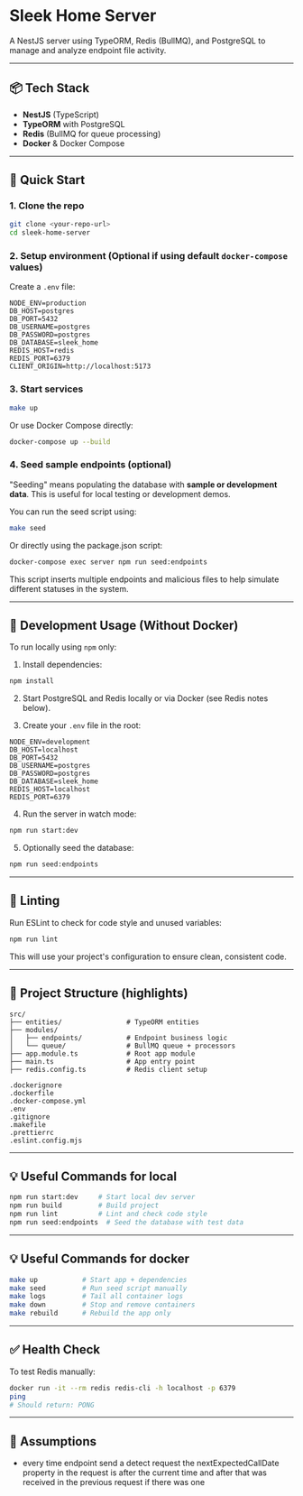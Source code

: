# Sleek Home Server

A NestJS server using TypeORM, Redis (BullMQ), and PostgreSQL to manage and analyze endpoint file activity.

---

## 📦 Tech Stack

* **NestJS** (TypeScript)
* **TypeORM** with PostgreSQL
* **Redis** (BullMQ for queue processing)
* **Docker** & Docker Compose

---

## 🚀 Quick Start

### 1. Clone the repo

```bash
git clone <your-repo-url>
cd sleek-home-server
```

### 2. Setup environment (Optional if using default `docker-compose` values)

Create a `.env` file:

```env
NODE_ENV=production
DB_HOST=postgres
DB_PORT=5432
DB_USERNAME=postgres
DB_PASSWORD=postgres
DB_DATABASE=sleek_home
REDIS_HOST=redis
REDIS_PORT=6379
CLIENT_ORIGIN=http://localhost:5173
```

### 3. Start services

```bash
make up
```

Or use Docker Compose directly:

```bash
docker-compose up --build
```

### 4. Seed sample endpoints (optional)

"Seeding" means populating the database with **sample or development data**. This is useful for local testing or development demos.

You can run the seed script using:

```bash
make seed
```

Or directly using the package.json script:

```bash
docker-compose exec server npm run seed:endpoints
```

This script inserts multiple endpoints and malicious files to help simulate different statuses in the system.

---


## 🧰 Development Usage (Without Docker)

To run locally using `npm` only:

1. Install dependencies:

```bash
npm install
```

2. Start PostgreSQL and Redis locally or via Docker (see Redis notes below).

3. Create your `.env` file in the root:

```env
NODE_ENV=development
DB_HOST=localhost
DB_PORT=5432
DB_USERNAME=postgres
DB_PASSWORD=postgres
DB_DATABASE=sleek_home
REDIS_HOST=localhost
REDIS_PORT=6379
```

4. Run the server in watch mode:

```bash
npm run start:dev
```

5. Optionally seed the database:

```bash
npm run seed:endpoints
```

---

## 🧪 Linting

Run ESLint to check for code style and unused variables:

```bash
npm run lint
```

This will use your project's configuration to ensure clean, consistent code.

---

## 📂 Project Structure (highlights)

```
src/
├── entities/                # TypeORM entities
├── modules/
│   ├── endpoints/           # Endpoint business logic
│   └── queue/               # BullMQ queue + processors
├── app.module.ts            # Root app module
├── main.ts                  # App entry point
├── redis.config.ts          # Redis client setup

.dockerignore
.dockerfile
.docker-compose.yml
.env
.gitignore
.makefile
.prettierrc
.eslint.config.mjs
```

---

## 💡 Useful Commands for local

```bash
npm run start:dev     # Start local dev server
npm run build         # Build project
npm run lint          # Lint and check code style
npm run seed:endpoints  # Seed the database with test data
```

---

## 💡 Useful Commands for docker

```bash
make up           # Start app + dependencies
make seed         # Run seed script manually
make logs         # Tail all container logs
make down         # Stop and remove containers
make rebuild      # Rebuild the app only
```

---
## ✅ Health Check

To test Redis manually:

```bash
docker run -it --rm redis redis-cli -h localhost -p 6379
ping
# Should return: PONG
```

---

## 📝 Assumptions

* every time endpoint send a detect request the nextExpectedCallDate property in the request is after the current time and after that was received in the previous request if there was one


